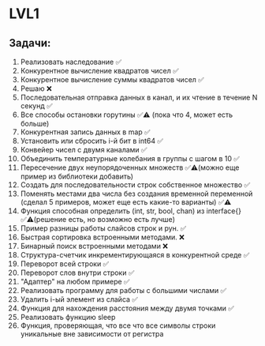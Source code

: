 # LVL1

## Задачи:
1. Реализовать наследование ✅
2. Конкурентное вычисление квадратов чисел ✅
3. Конкурентное вычисление суммы квадратов чисел ✅
4. Решаю ❌
5. Последовательная отправка данных в канал, и их чтение в течение N секунд ✅
6. Все способы остановки горутины ✅⚠️ (пока что 4, может есть больше)
7. Конкурентная запись данных в map ✅
8. Установить или сбросить i-й бит в int64 ✅
9. Конвейер чисел с двумя каналами ✅
10. Объединить температурные колебания в группы с шагом в 10 ✅
11. Пересечение двух неупорядоченных множеств ✅⚠️(можно еще пример из библиотеки добавить)
12. Создать для последовательности строк собственное множество ✅
13. Поменять местами два числа без создания временной переменной (сделал 5 примеров, может еще есть какие-то варианты) ✅⚠️
14. Функция способная определить (int, str, bool, chan) из interface{} ✅⚠️(решение есть, но возможно есть лучше)
15. Пример разницы работы слайсов строк и рун. ✅
16. Быстрая сортировка встроенными методами. ❌
17. Бинарный поиск встроенными методами ❌
18. Структура-счетчик инкрементирующаяся в конкурентной среде ✅
19. Переворот всей строки ✅
20. Переворот слов внутри строки ✅
21. "Адаптер" на любом примере ✅
22. Реализовать программу для работы с большими числами ✅
23. Удалить i-ый элемент из слайса ✅
24. Функция для нахождения расстояния между двумя точками ✅
25. Реализовать функцию sleep 
26. Функция, проверяющая, что все что все символы строки уникальные вне зависимости от регистра 
